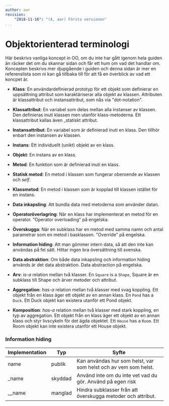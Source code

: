 ```yaml
---
author: aar
revision:
    "2018-11-16": "(A, aar) Första versionen"
...
```

Objektorienterad terminologi
=======================

Här beskrivs vanliga koncept in OO, om du inte har gått igenom hela guiden än räcker det om du skannar sidan och får ett hum om vad det handlar om. Koncepten beskrivs mer djupgående i guiden och denna sidan är mer en referenslista som ni kan gå tillbaka till för att få en överblick av vad ett koncpet är.

* **Klass**: En användardefinierad prototyp för ett objekt som definierar en uppsättning attribut som karaktäriserar alla objekt av klassen. Attributen är klassattribut och instansattribut, som nås via "dot-notation".

* **Klassattribut**: En variabel som delas mellan alla instanser av klassen. Den definieras inuti klassen men utanför klass-metoderna. Ett klassattribut kallas även _statiskt attribut.

* **Instansattribut**: En variabel som är definierad inuti en klass. Den tillhör enbart den instansen av klassen.

* **Instans**: Ett individuellt (unikt) objekt av en klass.

* **Objekt**: En instans av en klass.

* **Metod**: En funktion som är definierad inuti en klass.

* **Statisk metod**: En metod i klassen som fungerar oberoende av klassen och _self_.

* **Klassmetod**: En metod i klassen som är kopplad till klassen istället för en instans.

* **Data inkapsling**: Att bundla data med metoderna som använder datan.

* **Operatoröverlagring**: När en klass har implementerat en metod för en operator. "Operator overloading" på engelska.

* **Överskugga**: När en subklass har en metod med samma namn och antal parametrar som en metod i basklassen. "Override" på engelska. 

* **Information hiding**: Att man gömmer intern data, så att den inte kan användas på fel sätt. Hittar ingen bra översättning till svenska.

* **Data abstraktion**: Om både data inkapsling och information hiding används är det data abstraktion. Data abstraction på engelska.

* **Arv**: _is-a_ relation mellan två klasser. En `Square` is a `Shape`, Square är en subklass till Shape och ärver metoder och attribut.

* **Aggregation**: _has-a_ relation mellan två klasser med svag koppling. Ett objekt från en klass äger ett objekt av en annan klass. En `Pond` has a  `Duck`. Ett Duck objekt kan existera utanför ett Pond objekt.

* **Komposition**: _has-a_ relation mellan två klasser med stark koppling, en typ av aggregation. Ett objekt från en klass äger ett objekt av en annan klass och styr livscykeln för det ägda objektet. Ett `House` has a  `Room`. Ett Room objekt kan inte existera utanför ett House objekt.



### Information hiding

| Implementation | Typ     | Syfte                                                                                 |
|----------------|---------|---------------------------------------------------------------------------------------|
| name           | publik  | Kan användas hur som helst, var som helst och av vem som helst.                       |
| _name          | skyddad | Använd inte om du inte vet vad du gör. Använd på egen risk                            |
| __name         | manglad | Hindra subklasser från att överskugga metoder och attribut.                           |
